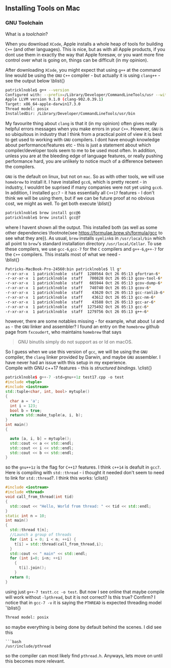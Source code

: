 ## Installing Tools on Mac

### GNU Toolchain

What is a *toolchain*?

When you download `XCode`, Apple installs a whole heap of tools for building
`C++` (and other languages).  This is nice, but as with all Apple products, if
you dont use them in exactly the way that Apple foresaw, or you want more fine 
control over what is going on, things can be difficult (in my opinion).

After downloading `XCode`, you might expect that using `g++` at the command line
would be using the `GNU` `C++` compiler - but actually it is using `clang++` - see
the output below
\blist{}
```bash
patricklnoble$ g++ --version
Configured with: --prefix=/Library/Developer/CommandLineTools/usr --with-gxx-include-dir=/usr/include/c++/4.2.1
Apple LLVM version 9.1.0 (clang-902.0.39.1)
Target: x86_64-apple-darwin17.3.0
Thread model: posix
InstalledDir: /Library/Developer/CommandLineTools/usr/bin
```
My favourite thing about `clang` is that it (in my opinion) often gives really helpful
errors messages when you make errors in your `C++`.  However, `GNU` is so ubiquitous in
industry that I think from a practical point of view it is best to get used to working with
`GNU` compilers.  I dont have enough knowledge about performance/features etc - this is just
a statement about which compiler/developer tools seem to me to be used most often.  In addition,
unless you are at the bleeding edge of language features, or really pushing performance hard,
you are unlikely to notice much of a difference between the compilers.  

`GNU` is the default on linux, but not on `mac`.  So as with other tools, we will use `homebrew`
to install it.  I have installed `gcc6`, which is pretty recent - in industry, I wouldnt be suprised
if many companies were not yet using `gcc6`.  In addition, I installed `gcc7` - it has essentially
all `C++17` features - I don't think we will be using them, but if we can be future proof at no
obvious cost, we might as well.  To get both execute
\blist{}
```bash
patricklnoble$ brew install gcc@6
patricklnoble$ brew install gcc@7
```
where I havent shown all the output.  This installed both (as well as some other dependencies
\footnote{see https://formulae.brew.sh/formula/gcc to see what they are}). As 
usual, `brew` installs `symlink`s in `/usr/local/bin` which all point to `brew`'s standard installation
directory `/usr/local/Cellar`.  To use these compilers, we use `gcc-6`,`gcc-7` for the `C` compilers
and `g++-6`,`g++-7` for the `C++` compilers.  This installs most of what we need -  
\blist{}
```bash
Patricks-MacBook-Pro-24560:bin patricklnoble$ ll g*
-r-xr-xr-x  1 patricklnoble  staff  1280564 Oct 26 05:13 gfortran-6*
-r-xr-xr-x  1 patricklnoble  staff   700828 Oct 26 05:13 gcov-tool-6*
-r-xr-xr-x  1 patricklnoble  staff   665944 Oct 26 05:13 gcov-dump-6*
-r-xr-xr-x  1 patricklnoble  staff   740740 Oct 26 05:13 gcov-6*
-r-xr-xr-x  1 patricklnoble  staff    43620 Oct 26 05:13 gcc-ranlib-6*
-r-xr-xr-x  1 patricklnoble  staff    43612 Oct 26 05:13 gcc-nm-6*
-r-xr-xr-x  1 patricklnoble  staff    43588 Oct 26 05:13 gcc-ar-6*
-r-xr-xr-x  1 patricklnoble  staff  1275492 Oct 26 05:13 gcc-6*
-r-xr-xr-x  1 patricklnoble  staff  1279756 Oct 26 05:13 g++-6*
```
however, there are some notables missing - for example, what about `ld` and `as` - the `GNU` 
linker and assembler? I found an entry on the `homebrew` github page from `fxcoudert`, who 
maintains `homebrew` that says

> GNU binutils simply do not support as or ld on macOS.

So I guess when we use this version of `gcc`, we will be using the `GNU` compiler, the `clang` 
linker provided by Darwin, and maybe `GNU` assembler.  I have never had an issue with this
setup in my experience.  
Compile with GNU c++17 features - this is *structured bindings*.
\clist{}
```cpp
patricklnoble$ g++-7 -std=gnu++1z test17.cpp -o test
#include <tuple>
#include <iostream>
std::tuple<char, int, bool> mytuple()
{
  char a = 'a';
  int i = 123;
  bool b = true;
  return std::make_tuple(a, i, b);
}
int main()
{

  auto [a, i, b] = mytuple();
  std::cout << a << std::endl;
  std::cout << i << std::endl;
  std::cout << b << std::endl;
}
```
so the `gnu++1z` is the flag for `C++17` features.  I think `c++14` is deafult
in `gcc7`.  Here is compiling with `std::thread` - i thought it needed 
don't seem to need to link for `std::thread`?.  I think this works:
\clist{}
```cpp
#include <iostream>
#include <thread>
void call_from_thread(int tid)
{
  std::cout << "Hello, World from thread: " << tid << std::endl;
}
static int n = 10;
int main()
{
  std::thread t[n];
  //Launch a group of threads
  for (int i = 0; i < n; ++i) {
    t[i] = std::thread(call_from_thread,i);
  }
  std::cout << " main" << std::endl;
  for (int i=0; i<n; ++i)
    {
      t[i].join();
    }
  return 0;
}
```
using just `g++-7 testt.cc -o test`.  But now I see online that maybe 
compile will work without `-lpthread`, but it is not correct?  Is this true?
Confirm?  I notice that in `gcc-7 -v` it is saying the `PTHREAD` is expected 
threading model 
`\blist{}
```bash
Thread model: posix
```
so maybe everything is being done by default behind the scenes.  I did see this
```blist{}
```bash
/usr/include/pthread
```
so the compiler can most likely find `pthread.h`.  Anyways, lets move on until this
becomes more relevant.

